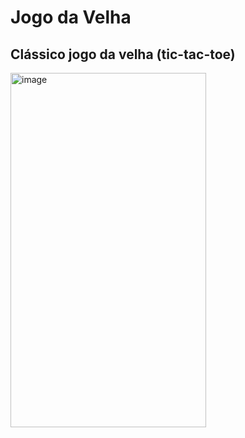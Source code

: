 # Jogo da Velha
## Clássico jogo da velha (tic-tac-toe) 

<img width="313" height="567" alt="image" src="https://github.com/user-attachments/assets/bc322a5d-b108-438f-9082-86f0cc1d2efd" />
